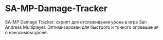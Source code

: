 # SA-MP-Damage-Tracker
SA-MP Damage Tracker: скрипт для отслеживания урона в игре San Andreas Multiplayer. Оптимизирован для быстрого и точного оповещения о наносимом уроне.
